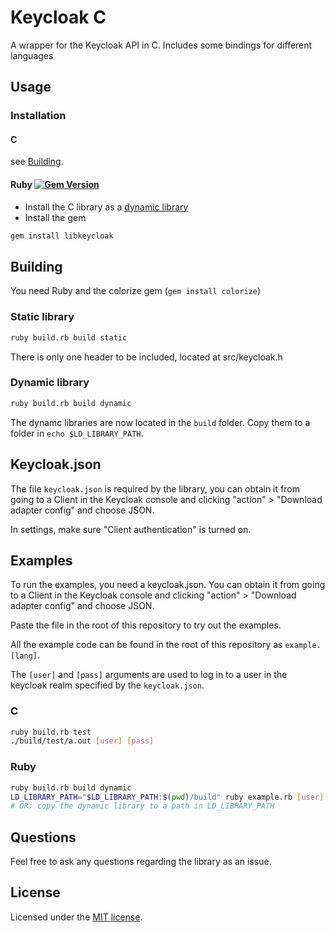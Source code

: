 # Keycloak C

A wrapper for the Keycloak API in C. Includes some bindings for different languages

## Usage

### Installation

#### C

see [Building](#building).

#### Ruby [![Gem Version](https://badge.fury.io/rb/libkeycloak.svg)](https://badge.fury.io/rb/libkeycloak)

- Install the C library as a [dynamic library](#dynamic-library)
- Install the gem
```sh
gem install libkeycloak
```

<!-- - OR: `gem install keycloak-api` -->

## Building

You need Ruby and the colorize gem (`gem install colorize`)

### Static library

```sh
ruby build.rb build static
```

There is only one header to be included, located at src/keycloak.h

### Dynamic library

```sh
ruby build.rb build dynamic
```

The dynamc libraries are now located in the `build` folder. Copy them to a folder
in `echo $LD_LIBRARY_PATH`.

## Keycloak.json

The file `keycloak.json` is required by the library, you can obtain it from going to a Client in the Keycloak console
and clicking "action" > "Download adapter config" and choose JSON.

In settings, make sure "Client authentication" is turned on.

## Examples

To run the examples, you need a keycloak.json. You can obtain it from going to a Client in the Keycloak console
and clicking "action" > "Download adapter config" and choose JSON.

Paste the file in the root of this repository to try out the examples.

All the example code can be found in the root of this repository as `example.[lang]`.

The `[user]` and `[pass]` arguments are used to log in to a user in the keycloak realm specified by the `keycloak.json`.

### C

```sh
ruby build.rb test
./build/test/a.out [user] [pass]
```

### Ruby

```sh
ruby build.rb build dynamic
LD_LIBRARY_PATH="$LD_LIBRARY_PATH:$(pwd)/build" ruby example.rb [user] [pass]
# OR: copy the dynamic library to a path in LD_LIBRARY_PATH
```

## Questions

Feel free to ask any questions regarding the library as an issue.

## License

Licensed under the [MIT license](LICENSE).
